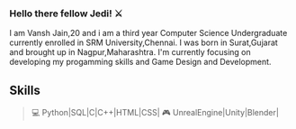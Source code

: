### Hello there fellow Jedi! ⚔️

I am Vansh Jain,20 and i am a third year Computer Science Undergraduate currently enrolled in SRM University,Chennai.
I was born in Surat,Gujarat and brought up in Nagpur,Maharashtra.
I'm currently focusing on developing my progamming skills and Game Design and Development.

## Skills
> 💻 Python|SQL|C|C++|HTML|CSS|
> 🎮 UnrealEngine|Unity|Blender|
